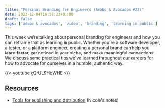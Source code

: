 ```yaml
---
title: "Personal Branding for Engineers (Adobo & Avocados #23)"
date: 2023-12-04T16:57:23+01:00
draft: false
tags: ['adobo & avocados', 'video', 'branding', 'learning in public']
---
```

This week we're talking about personal branding for engineers and how you can reframe that as learning in public. Whether you're a software developer, a tester, or a platform engineer, creating a personal brand can help you learn faster, get noticed in your niche, and make meaningful connections. We discuss some practical tips we've learned throughout our careers for how to advocate for ourselves in a humble, authentic way.

{{< youtube gQrUL9HqWHE >}}

## Resources

- [Tools for publishing and distribution](https://notes.nicolevanderhoeven.com/Tools+for+publishing+and+distribution) (Nicole's notes)